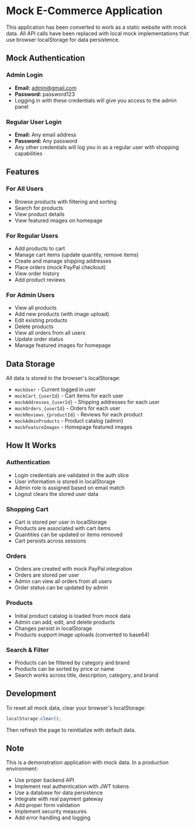 # Mock E-Commerce Application

This application has been converted to work as a static website with mock data. All API calls have been replaced with local mock implementations that use browser localStorage for data persistence.

## Mock Authentication

### Admin Login

- **Email:** admin@gmail.com
- **Password:** password123
- Logging in with these credentials will give you access to the admin panel

### Regular User Login

- **Email:** Any email address
- **Password:** Any password
- Any other credentials will log you in as a regular user with shopping capabilities

## Features

### For All Users

- Browse products with filtering and sorting
- Search for products
- View product details
- View featured images on homepage

### For Regular Users

- Add products to cart
- Manage cart items (update quantity, remove items)
- Create and manage shipping addresses
- Place orders (mock PayPal checkout)
- View order history
- Add product reviews

### For Admin Users

- View all products
- Add new products (with image upload)
- Edit existing products
- Delete products
- View all orders from all users
- Update order status
- Manage featured images for homepage

## Data Storage

All data is stored in the browser's localStorage:

- `mockUser` - Current logged in user
- `mockCart_{userId}` - Cart items for each user
- `mockAddresses_{userId}` - Shipping addresses for each user
- `mockOrders_{userId}` - Orders for each user
- `mockReviews_{productId}` - Reviews for each product
- `mockAdminProducts` - Product catalog (admin)
- `mockFeatureImages` - Homepage featured images

## How It Works

### Authentication

- Login credentials are validated in the auth slice
- User information is stored in localStorage
- Admin role is assigned based on email match
- Logout clears the stored user data

### Shopping Cart

- Cart is stored per user in localStorage
- Products are associated with cart items
- Quantities can be updated or items removed
- Cart persists across sessions

### Orders

- Orders are created with mock PayPal integration
- Orders are stored per user
- Admin can view all orders from all users
- Order status can be updated by admin

### Products

- Initial product catalog is loaded from mock data
- Admin can add, edit, and delete products
- Changes persist in localStorage
- Products support image uploads (converted to base64)

### Search & Filter

- Products can be filtered by category and brand
- Products can be sorted by price or name
- Search works across title, description, category, and brand

## Development

To reset all mock data, clear your browser's localStorage:

```javascript
localStorage.clear();
```

Then refresh the page to reinitialize with default data.

## Note

This is a demonstration application with mock data. In a production environment:

- Use proper backend API
- Implement real authentication with JWT tokens
- Use a database for data persistence
- Integrate with real payment gateway
- Add proper form validation
- Implement security measures
- Add error handling and logging
